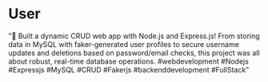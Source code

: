 # User
"🚀 Built a dynamic CRUD web app with Node.js and Express.js! From storing data in MySQL with faker-generated user profiles to secure username updates and deletions based on password/email checks, this project was all about robust, real-time database operations. #webdevelopment #Nodejs #Expressjs #MySQL #CRUD #Fakerjs #backenddevelopment #FullStack"
